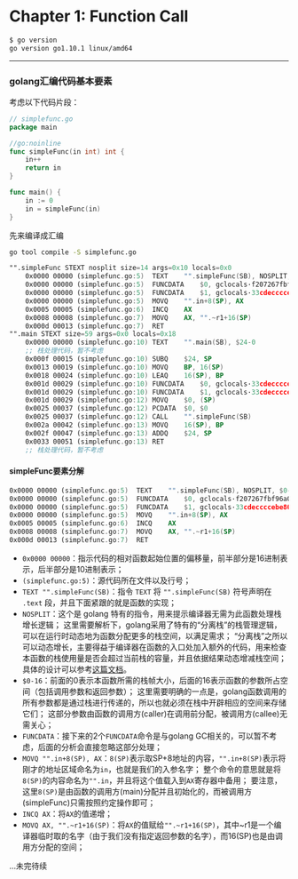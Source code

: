 # Chapter 1: Function Call

```bash
$ go version
go version go1.10.1 linux/amd64
```
---

### golang汇编代码基本要素

考虑以下代码片段：
```go
// simplefunc.go
package main

//go:noinline
func simpleFunc(in int) int {
	in++
	return in
}

func main() {
	in := 0
	in = simpleFunc(in)
}
```

先来编译成汇编
```bash
go tool compile -S simplefunc.go
```

```asm
"".simpleFunc STEXT nosplit size=14 args=0x10 locals=0x0
	0x0000 00000 (simplefunc.go:5)	TEXT	"".simpleFunc(SB), NOSPLIT, $0-16
	0x0000 00000 (simplefunc.go:5)	FUNCDATA	$0, gclocals·f207267fbf96a0178e8758c6e3e0ce28(SB)
	0x0000 00000 (simplefunc.go:5)	FUNCDATA	$1, gclocals·33cdeccccebe80329f1fdbee7f5874cb(SB)
	0x0000 00000 (simplefunc.go:5)	MOVQ	"".in+8(SP), AX
	0x0005 00005 (simplefunc.go:6)	INCQ	AX
	0x0008 00008 (simplefunc.go:7)	MOVQ	AX, "".~r1+16(SP)
	0x000d 00013 (simplefunc.go:7)	RET
"".main STEXT size=59 args=0x0 locals=0x18
	0x0000 00000 (simplefunc.go:10)	TEXT	"".main(SB), $24-0
	;; 栈处理代码，暂不考虑
	0x000f 00015 (simplefunc.go:10)	SUBQ	$24, SP
	0x0013 00019 (simplefunc.go:10)	MOVQ	BP, 16(SP)
	0x0018 00024 (simplefunc.go:10)	LEAQ	16(SP), BP
	0x001d 00029 (simplefunc.go:10)	FUNCDATA	$0, gclocals·33cdeccccebe80329f1fdbee7f5874cb(SB)
	0x001d 00029 (simplefunc.go:10)	FUNCDATA	$1, gclocals·33cdeccccebe80329f1fdbee7f5874cb(SB)
	0x001d 00029 (simplefunc.go:12)	MOVQ	$0, (SP)
	0x0025 00037 (simplefunc.go:12)	PCDATA	$0, $0
	0x0025 00037 (simplefunc.go:12)	CALL	"".simpleFunc(SB)
	0x002a 00042 (simplefunc.go:13)	MOVQ	16(SP), BP
	0x002f 00047 (simplefunc.go:13)	ADDQ	$24, SP
	0x0033 00051 (simplefunc.go:13)	RET
	;; 栈处理代码，暂不考虑
```
#### simpleFunc要素分解

```asm
0x0000 00000 (simplefunc.go:5)	TEXT	"".simpleFunc(SB), NOSPLIT, $0-16
0x0000 00000 (simplefunc.go:5)	FUNCDATA	$0, gclocals·f207267fbf96a0178e8758c6e3e0ce28(SB)
0x0000 00000 (simplefunc.go:5)	FUNCDATA	$1, gclocals·33cdeccccebe80329f1fdbee7f5874cb(SB)
0x0000 00000 (simplefunc.go:5)	MOVQ	"".in+8(SP), AX
0x0005 00005 (simplefunc.go:6)	INCQ	AX
0x0008 00008 (simplefunc.go:7)	MOVQ	AX, "".~r1+16(SP)
0x000d 00013 (simplefunc.go:7)	RET
```
- `0x0000 00000`：指示代码的相对函数起始位置的偏移量，前半部分是16进制表示，后半部分是10进制表示；
- `(simplefunc.go:5)`：源代码所在文件以及行号；
- `TEXT	"".simpleFunc(SB)`：指令 `TEXT` 将 `"".simpleFunc(SB)` 符号声明在 `.text` 段，并且下面紧跟的就是函数的实现；
- `NOSPLIT`：这个是 golang 特有的指令，用来提示编译器无需为此函数处理栈增长逻辑；
这里需要解析下，golang采用了特有的“分离栈”的栈管理逻辑，可以在运行时动态地为函数分配更多的栈空间，以满足需求；
“分离栈”之所以可以动态增长，主要得益于编译器在函数的入口处加入额外的代码，用来检查本函数的栈使用量是否会超过当前栈的容量，并且依据结果动态增减栈空间；
具体的设计可以参考[这篇文档](https://docs.google.com/document/d/1wAaf1rYoM4S4gtnPh0zOlGzWtrZFQ5suE8qr2sD8uWQ/pub)。
- `$0-16`：前面的0表示本函数所需的栈帧大小，后面的16表示函数的参数所占空间（包括调用参数和返回参数）；
这里需要明确的一点是，golang函数调用的所有参数都是通过栈进行传递的，所以也就必须在栈中开辟相应的空间来存储它们；
这部分参数由函数的调用方(caller)在调用前分配，被调用方(callee)无需关心；
- `FUNCDATA`：接下来的2个`FUNCDATA`命令是与golang GC相关的，可以暂不考虑，后面的分析会直接忽略这部分处理；
- `MOVQ	"".in+8(SP), AX`：`8(SP)`表示取SP+8地址的内容，`"".in+8(SP)`表示将刚才的地址区域命名为`in`，也就是我们的入参名字；
整个命令的意思就是将`8(SP)`的内容命名为`"".in`，并且将这个值载入到`AX`寄存器中备用；
要注意，这里`8(SP)`是由函数的调用方(main)分配并且初始化的，而被调用方(simpleFunc)只需按照约定操作即可；
- `INCQ	AX`：将`AX`的值递增；
- `MOVQ	AX, "".~r1+16(SP)`：将`AX`的值赋给`"".~r1+16(SP)`，其中~r1是一个编译器临时取的名字（由于我们没有指定返回参数的名字），而16(SP)也是由调用方分配的空间；

...未完待续
